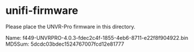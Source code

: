 # unifi-firmware

Please place the UNVR-Pro firmware in this directory.

Name: f449-UNVRPRO-4.0.3-fdec2c4f-1855-4eb6-8711-e22f8f904922.bin
MD5Sum: 5dcdc03bdec1524767007fcd12e81777